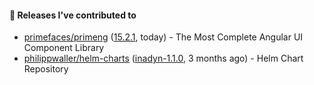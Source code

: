 #### 🔭 Releases I've contributed to

- [primefaces/primeng](https://github.com/primefaces/primeng) ([15.2.1](https://github.com/primefaces/primeng/releases/tag/15.2.1), today) - The Most Complete Angular UI Component Library
- [philippwaller/helm-charts](https://github.com/philippwaller/helm-charts) ([inadyn-1.1.0](https://github.com/philippwaller/helm-charts/releases/tag/inadyn-1.1.0), 3 months ago) - Helm Chart Repository
